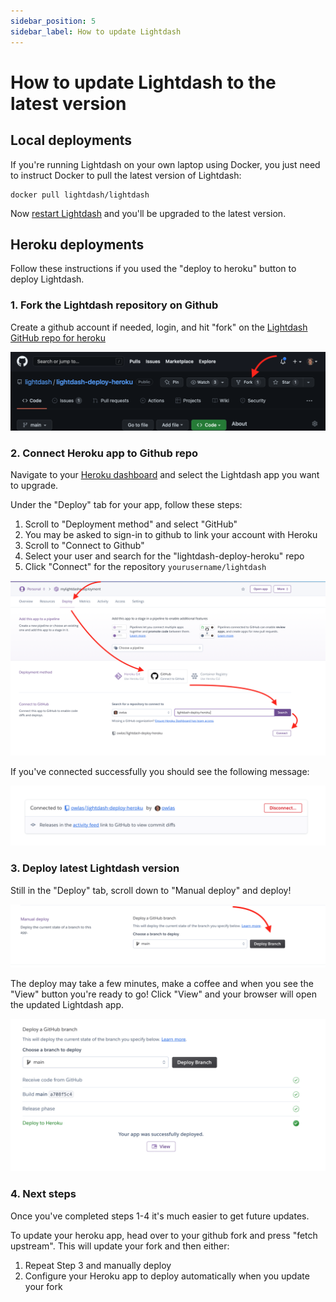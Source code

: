 ```yaml
---
sidebar_position: 5
sidebar_label: How to update Lightdash
---
```


# How to update Lightdash to the latest version

## Local deployments

If you're running Lightdash on your own laptop using Docker, you just need to instruct Docker to pull
the latest version of Lightdash:

```shell
docker pull lightdash/lightdash
```

Now [restart Lightdash](../get-started/setup-lightdash/install-lightdash.mdx) and you'll be upgraded to the latest version.

## Heroku deployments

Follow these instructions if you used the "deploy to heroku" button to deploy Lightdash.

### 1. Fork the Lightdash repository on Github

Create a github account if needed, login, and hit "fork" on the [Lightdash GitHub repo for heroku](https://github.com/lightdash/lightdash)

![screenshot-fork-github](./assets/screenshot-fork-github.png)

### 2. Connect Heroku app to Github repo

Navigate to your [Heroku dashboard](https://dashboard.heroku.com) and select the Lightdash app you want to upgrade.

Under the "Deploy" tab for your app, follow these steps:
1. Scroll to "Deployment method" and select "GitHub"
2. You may be asked to sign-in to github to link your account with Heroku
3. Scroll to "Connect to Github"
4. Select your user and search for the "lightdash-deploy-heroku" repo
5. Click "Connect" for the repository `yourusername/lightdash`

![screenshot-heroku-app-settings](./assets/screenshot-heroku-app-settings.png)

If you've connected successfully you should see the following message:

![screenshot-heroku-success](./assets/screenshot-heroku-success.png)

### 3. Deploy latest Lightdash version

Still in the "Deploy" tab, scroll down to "Manual deploy" and deploy! 

![screenshot-heroku-manual-deploy](./assets/screenshot-heroku-manual-deploy.png)

The deploy may take a few minutes, make a coffee and when you see the "View" button you're ready to go! Click "View" 
and your browser will open the updated Lightdash app.

![screenshot-heroku-complete](./assets/screenshot-heroku-complete.png)


### 4. Next steps

Once you've completed steps 1-4 it's much easier to get future updates.

To update your heroku app, head over to your github fork and press "fetch upstream". This will update your fork and 
then either:
1. Repeat Step 3 and manually deploy
2. Configure your Heroku app to deploy automatically when you update your fork

